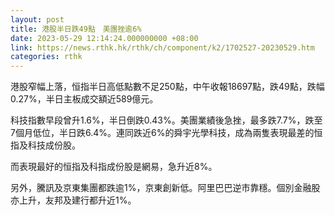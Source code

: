 ```yaml
---
layout: post
title: 港股半日跌49點　美團挫逾6%
date: 2023-05-29 12:14:24.000000000 +08:00
link: https://news.rthk.hk/rthk/ch/component/k2/1702527-20230529.htm
categories: rthk
---
```


港股窄幅上落，恒指半日高低點數不足250點，中午收報18697點，跌49點，跌幅0.27%，半日主板成交額近589億元。

科技指數早段曾升1.6%，半日倒跌0.43%。美團業績後急挫，最多跌7.7%，跌至7個月低位，半日跌6.4%。連同跌近6%的舜宇光學科技，成為兩隻表現最差的恒指及科技成份股。

而表現最好的恒指及科指成份股是網易，急升近8%。

另外，騰訊及京東集團都跌逾1%，京東創新低。阿里巴巴逆市靠穩。個別金融股亦上升，友邦及建行都升近1%。
